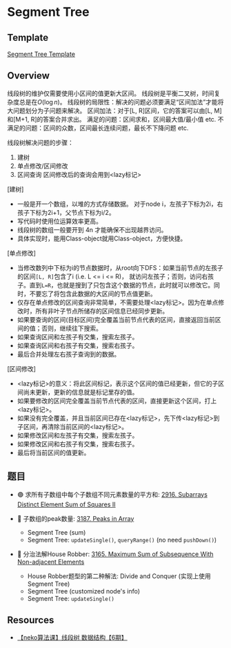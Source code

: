 # Segment Tree

## Template
[Segment Tree Template](https://github.com/szhou12/leetcode-go/blob/main/template/SegmentTree.go)

## Overview
线段树的维护仅需要使用小区间的值更新大区间。
线段树是平衡二叉树，时间复杂度总是在$O(\log n)$。
线段树的局限性：解决的问题必须要满足“区间加法”才能将大问题划分为子问题来解决。
区间加法：对于[L, R]区间，它的答案可以由[L, M]和[M+1, R]的答案合并求出。
满足的问题：区间求和，区间最大值/最小值 etc.
不满足的问题：区间的众数，区间最长连续问题，最长不下降问题 etc.

线段树解决问题的步骤：
1. 建树
2. 单点修改/区间修改
3. 区间查询
区间修改后的查询会用到<lazy标记>

[建树]
- 一般是开一个数组，以堆的方式存储数据。
对于node i，左孩子下标为2i，右孩子下标为2i+1，父节点下标为i/2。
- 写代码时使用位运算效率更高。
- 线段树的数组一般要开到 4n 才能确保不出现越界访问。
- 具体实现时，能用Class-object就用Class-object，方便快捷。

[单点修改]
- 当修改数列中下标为i的节点数据时，从root向下DFS：如果当前节点的左孩子的区间`[L, R]`包含了i (i.e. L <= i <= R)， 就访问左孩子；否则，访问右孩子。直到`L=R`，也就是搜到了只包含这个数据的节点，此时就可以修改它。同时，不要忘了将包含此数据的大区间的节点值更新。
- 仅存在单点修改的区间查询非常简单，不需要处理<lazy标记>。因为在单点修改时，所有非叶子节点所储存的区间信息已经同步更新。
- 如果要查询的区间(目标区间)完全覆盖当前节点代表的区间，直接返回当前区间的值；否则，继续往下搜索。
- 如果查询区间和左孩子有交集，搜索左孩子。
- 如果查询区间和右孩子有交集，搜索右孩子。
- 最后合并处理左右孩子查询到的数据。

[区间修改]
- <lazy标记>的意义：将此区间标记，表示这个区间的值已经更新，但它的子区间尚未更新，更新的信息就是标记里存的值。
- 如果要修改的区间完全覆盖当前节点代表的区间，直接更新这个区间，打上<lazy标记>。
- 如果没有完全覆盖，并且当前区间已存在<lazy标记>，先下传<lazy标记>到子区间，再清除当前区间的<lazy标记>。
- 如果修改区间和左孩子有交集，搜索左孩子。
- 如果修改区间和右孩子有交集，搜索右孩子。
- 最后将当前区间的值更新。

## 题目
* :purple_circle: 求所有子数组中每个子数组不同元素数量的平方和: [2916. Subarrays Distinct Element Sum of Squares II](https://github.com/szhou12/leetcode-go/tree/main/leetcode/2916-Subarrays-Distinct-Element-Sum-of-Squares-II)

* :red_circle: 子数组的peak数量: [3187. Peaks in Array]()
    - Segment Tree (sum)
    - Segment Tree: `updateSingle()`, `queryRange()` (no need `pushDown()`)

* :red_circle: 分治法解House Robber: [3165. Maximum Sum of Subsequence With Non-adjacent Elements](https://github.com/szhou12/leetcode-go/tree/main/leetcode/3165-Maximum-Sum-of-Subsequence-With-Non-adjacent-Elements)
    - House Robber题型的第二种解法: Divide and Conquer (实现上使用 Segment Tree)
    - Segment Tree (customized node's info)
    - Segment Tree: `updateSingle()`


## Resources
- [【neko算法课】线段树 数据结构【6期】](https://www.bilibili.com/video/BV1yF411p7Bt/?spm_id_from=333.337.search-card.all.click&vd_source=0c02ef6f6e7a2b0959d7dd28e9e49da4)